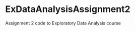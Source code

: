 ExDataAnalysisAssignment2
=========================

Assignment 2 code to Exploratory Data Analysis course
